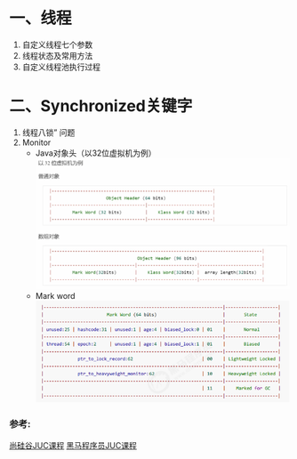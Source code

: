 # 一、线程
1. 自定义线程七个参数
2. 线程状态及常用方法
3. 自定义线程池执行过程

# 二、Synchronized关键字
1. 线程八锁” 问题
2. Monitor
    - Java对象头（以32位虚拟机为例）
    ![Java对象头](./images/Java_object_head.png)
    - Mark word
    ![Mark word](./images/Mark_word.png)





### **参考:** 
[尚硅谷JUC课程](https://www.bilibili.com/video/BV1Kw411Z7dF)
[黑马程序员JUC课程](https://www.bilibili.com/video/BV16J411h7Rd)